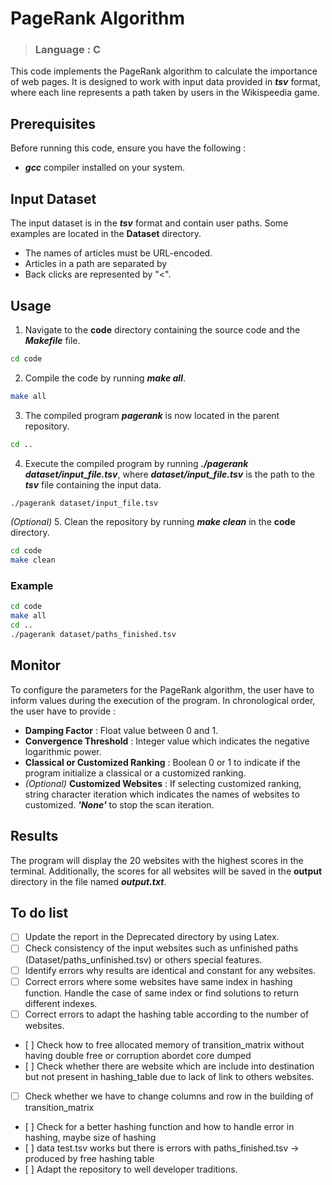 # PageRank Algorithm #
> ### Language : C ###

This code implements the PageRank algorithm to calculate the importance of web pages. It is designed to work with input data provided in ***tsv*** format, where each line represents a path taken by users in the Wikispeedia game.

## Prerequisites ##

Before running this code, ensure you have the following :

- ***gcc*** compiler installed on your system.

## Input Dataset ##

The input dataset is in the ***tsv*** format and contain user paths. Some examples are located in the **Dataset** directory.
- The names of articles must be URL-encoded.
- Articles in a path are separated by
- Back clicks are represented by "<".

## Usage ##

1. Navigate to the **code** directory containing the source code and the ***Makefile*** file.
```bash
cd code
```
2. Compile the code by running ***make all***.
```bash
make all
```
3. The compiled program ***pagerank*** is now located in the parent repository.
```bash
cd ..
```
4. Execute the compiled program by running ***./pagerank dataset/input_file.tsv***, where ***dataset/input_file.tsv*** is the path to the ***tsv*** file containing the input data.
```bash
./pagerank dataset/input_file.tsv
```
*(Optional)* 5. Clean the repository by running ***make clean*** in the **code** directory.
```bash
cd code
make clean
```

### Example ###

```bash
cd code
make all
cd ..
./pagerank dataset/paths_finished.tsv
```

## Monitor ##

To configure the parameters for the PageRank algorithm, the user have to inform values during the execution of the program. In chronological order, the user have to provide :
- **Damping Factor** : Float value between 0 and 1.
- **Convergence Threshold** : Integer value which indicates the negative logarithmic power.
- **Classical or Customized Ranking** : Boolean 0 or 1 to indicate if the program initialize a classical or a customized ranking.
- *(Optional)* **Customized Websites** : If selecting customized ranking, string character iteration which indicates the names of websites to customized. ***'None'*** to stop the scan iteration.

## Results ##

The program will display the 20 websites with the highest scores in the terminal. Additionally, the scores for all websites will be saved in the **output** directory in the file named ***output.txt***.

## To do list ##

- [ ] Update the report in the Deprecated directory by using Latex.
- [ ] Check consistency of the input websites such as unfinished paths (Dataset/paths_unfinished.tsv) or others special features.
- [ ] Identify errors why results are identical and constant for any websites.
- [ ] Correct errors where some websites have same index in hashing function. Handle the case of same index or find solutions to return different indexes.
- [ ] Correct errors to adapt the hashing table according to the number of websites.
- [ ] Check how to free allocated memory of transition_matrix without having double free or corruption abordet core dumped
- [ ] Check whether there are website which are include into destination but not present in hashing_table due to lack of link to others websites.
- [ ] Check whether we have to change columns and row in the building of transition_matrix
- [ ] Check for a better hashing function and how to handle error in hashing, maybe size of hashing
- [ ] data test.tsv works but there is errors with paths_finished.tsv -> produced by free hashing table
- [ ] Adapt the repository to well developer traditions.

